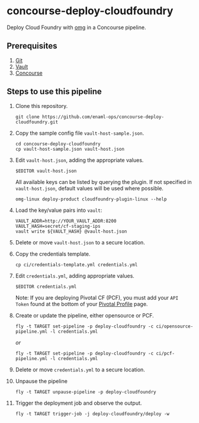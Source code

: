 # concourse-deploy-cloudfoundry

Deploy Cloud Foundry with [omg](https://github.com/enaml-ops) in a Concourse pipeline.

## Prerequisites

1. [Git](https://git-scm.com)
1. [Vault](https://www.vaultproject.io)
1. [Concourse](http://concourse.ci)

## Steps to use this pipeline

1. Clone this repository.

    ```
    git clone https://github.com/enaml-ops/concourse-deploy-cloudfoundry.git
    ```

1. Copy the sample config file `vault-host-sample.json`.

    ```
    cd concourse-deploy-cloudfoundry
    cp vault-host-sample.json vault-host.json
    ```

1. Edit `vault-host.json`, adding the appropriate values.

    ```
    $EDITOR vault-host.json
    ```

    All available keys can be listed by querying the plugin.  If not specified in `vault-host.json`, default values will be used where possible.

    ```
    omg-linux deploy-product cloudfoundry-plugin-linux --help
    ```

1. Load the key/value pairs into `vault`:

    ```
    VAULT_ADDR=http://YOUR_VAULT_ADDR:8200
    VAULT_HASH=secret/cf-staging-ips
    vault write ${VAULT_HASH} @vault-host.json
    ```

1. Delete or move `vault-host.json` to a secure location.
1. Copy the credentials template.

    ```
    cp ci/credentials-template.yml credentials.yml
    ```

1. Edit `credentials.yml`, adding appropriate values.

    ```
    $EDITOR credentials.yml
    ```

    Note: If you are deploying Pivotal CF (PCF), you must add your `API Token` found at the bottom of your [Pivotal Profile](https://network.pivotal.io/users/dashboard/edit-profile) page.

1. Create or update the pipeline, either opensource or PCF.

    ```
    fly -t TARGET set-pipeline -p deploy-cloudfoundry -c ci/opensource-pipeline.yml -l credentials.yml
    ```

    _or_

    ```
    fly -t TARGET set-pipeline -p deploy-cloudfoundry -c ci/pcf-pipeline.yml -l credentials.yml
    ```

1. Delete or move `credentials.yml` to a secure location.
1. Unpause the pipeline

    ```
    fly -t TARGET unpause-pipeline -p deploy-cloudfoundry
    ```

1. Trigger the deployment job and observe the output.

    ```
    fly -t TARGET trigger-job -j deploy-cloudfoundry/deploy -w
    ```


